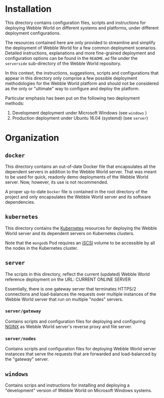 ﻿# Installation

This directory contains configuration files, scripts and instructions for deploying
Webble World on different systems and platforms, under different deployment configurations.

The resources contained here are only provided to streamline and simplify the deployment of
Webble World for a few common deployment scenarios. Detailed instructions, explanations and
more fine-grained deployment and configuration options can be found in the ```README.md``` file
under the ```serverside``` sub-directory of the Webble World repository.

In this context, the instructions, suggestions, scripts and configurations that appear in this
directory only comprise a few possible deployment methodologies for the Webble World platform
and should not be considered as the only or "ultimate" way to configure and deploy the platform.

Particular emphasis has been put on the following two deployment methods:

1. Development deployment under Microsoft Windows (see ```windows``` )
2. Production deployment under Ubuntu 16.04 (systemd) (see ```server```)

# Organization

## ```docker```

This directory contains an out-of-date Docker file that encapsulates all the dependent
servers in addition to the Webble World server. That was meant to be used for quick,
readonly demo deployments of the Webble World server. Now, however, its use is not
recommended.

A proper up-to-date ```Docker``` file is contained in the root directory of the project
and only encapsulates the Webble World server and its software dependencies.

## ```kubernetes```

This directory contains the [Kubernetes](http://kubernetes.io/) resources for deploying 
the Webble World server and its dependent servers on Kubernetes clusters.

Note that the ```mongodb``` Pod requires an [iSCSI](https://en.wikipedia.org/wiki/ISCSI)
volume to be accessible by all the nodes in the Kubernetes cluster.

## ```server```

The scripts in this directory, reflect the current (updated) Webble World reference deployment 
on the URL: CURRENT ONLINE SERVER

Essentially, there is one gateway server that terminates HTTPS/2 connections and load-balances
the requests over multiple instances of the Webble World server that run on multiple "nodes" servers.

### ```server/gateway```

Contains scripts and configuration files for deploying and configuring [NGINX](https://www.nginx.com/)
as Webble World server's reverse proxy and file server.

### ```server/nodes```

Contains scripts and configuration files for deploying Webble World server instances that serve
the requests that are forwarded and load-balanced by the "gateway" server.

## ```windows```

Contains scrips and instructions for installing and deploying a "development" version of Webble World
on Microsoft Windows systems.
